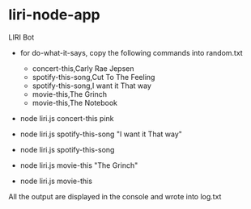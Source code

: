 # liri-node-app
LIRI Bot

*   for do-what-it-says, copy the following commands into random.txt
    *   concert-this,Carly Rae Jepsen
    *   spotify-this-song,Cut To The Feeling
    *   spotify-this-song,I want it That way
    *   movie-this,The Grinch
    *   movie-this,The Notebook

*   node liri.js concert-this pink
*   node liri.js spotify-this-song "I want it That way"
*   node liri.js spotify-this-song
*   node liri.js movie-this "The Grinch"
*   node liri.js movie-this

All the output are displayed in the console and wrote into log.txt



